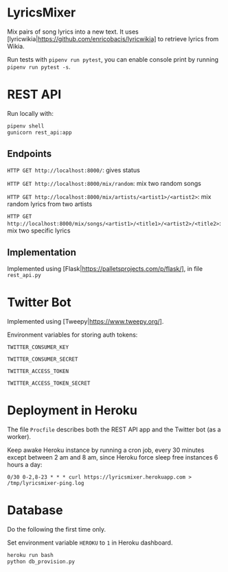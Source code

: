 # LyricsMixer
Mix pairs of song lyrics into a new text. It uses [lyricwikia|https://github.com/enricobacis/lyricwikia] to retrieve lyrics from Wikia.

Run tests with `pipenv run pytest`, you can enable console print by running `pipenv run pytest -s`.


# REST API
Run locally with:

```bash
pipenv shell
gunicorn rest_api:app
```


## Endpoints

`HTTP GET http://localhost:8000/`: gives status

`HTTP GET http://localhost:8000/mix/random`: mix two random songs

`HTTP GET http://localhost:8000/mix/artists/<artist1>/<artist2>`: mix random lyrics from two artists

`HTTP GET http://localhost:8000/mix/songs/<artist1>/<title1>/<artist2>/<title2>`: mix two specific lyrics


## Implementation
Implemented using [Flask|https://palletsprojects.com/p/flask/], in file `rest_api.py`


# Twitter Bot
Implemented using [Tweepy|https://www.tweepy.org/].

Environment variables for storing auth tokens:

`TWITTER_CONSUMER_KEY`

`TWITTER_CONSUMER_SECRET`

`TWITTER_ACCESS_TOKEN`

`TWITTER_ACCESS_TOKEN_SECRET`


# Deployment in Heroku
The file `Procfile` describes both the REST API app and the Twitter bot (as a worker).

Keep awake Heroku instance by running a cron job, every 30 minutes except between 2 am and 8 am, since Heroku force sleep free instances 6 hours a day:

`0/30 0-2,8-23 * * * curl https://lyricsmixer.herokuapp.com > /tmp/lyricsmixer-ping.log`


# Database
Do the following the first time only.

Set environment variable `HEROKU` to `1` in Heroku dashboard.

```bash
heroku run bash
python db_provision.py
```